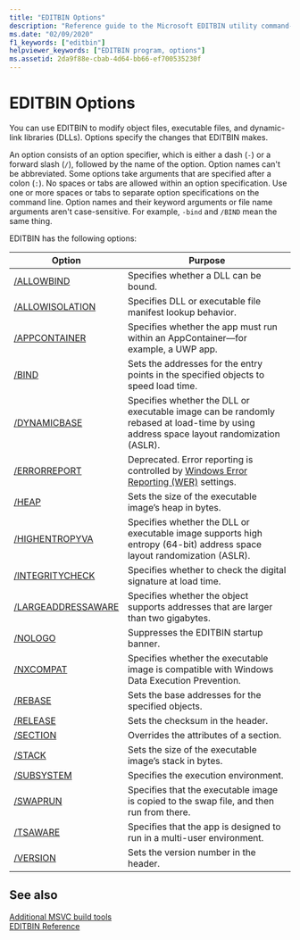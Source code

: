 ```yaml
---
title: "EDITBIN Options"
description: "Reference guide to the Microsoft EDITBIN utility command-line options."
ms.date: "02/09/2020"
f1_keywords: ["editbin"]
helpviewer_keywords: ["EDITBIN program, options"]
ms.assetid: 2da9f88e-cbab-4d64-bb66-ef700535230f
---
```

# EDITBIN Options

You can use EDITBIN to modify object files, executable files, and dynamic-link libraries (DLLs). Options specify the changes that EDITBIN makes.

An option consists of an option specifier, which is either a dash (`-`) or a forward slash (`/`), followed by the name of the option. Option names can't be abbreviated. Some options take arguments that are specified after a colon (`:`). No spaces or tabs are allowed within an option specification. Use one or more spaces or tabs to separate option specifications on the command line. Option names and their keyword arguments or file name arguments aren't case-sensitive. For example, `-bind` and `/BIND` mean the same thing.

EDITBIN has the following options:

|Option|Purpose|
|------------|-------------|
|[/ALLOWBIND](allowbind.md)|Specifies whether a DLL can be bound.|
|[/ALLOWISOLATION](allowisolation.md)|Specifies DLL or executable file manifest lookup behavior.|
|[/APPCONTAINER](appcontainer.md)|Specifies whether the app must run within an AppContainer—for example, a UWP app.|
|[/BIND](bind.md)|Sets the addresses for the entry points in the specified objects to speed load time.|
|[/DYNAMICBASE](dynamicbase.md)|Specifies whether the DLL or executable image can be randomly rebased at load-time by using address space layout randomization (ASLR).|
|[/ERRORREPORT](errorreport-editbin-exe.md)| Deprecated. Error reporting is controlled by [Windows Error Reporting (WER)](/windows/win32/wer/windows-error-reporting) settings. |
|[/HEAP](heap.md)|Sets the size of the executable image’s heap in bytes.|
|[/HIGHENTROPYVA](highentropyva.md)|Specifies whether the DLL or executable image supports high entropy (64-bit) address space layout randomization (ASLR).|
|[/INTEGRITYCHECK](integritycheck.md)|Specifies whether to check the digital signature at load time.|
|[/LARGEADDRESSAWARE](largeaddressaware.md)|Specifies whether the object supports addresses that are larger than two gigabytes.|
|[/NOLOGO](nologo-editbin.md)|Suppresses the EDITBIN startup banner.|
|[/NXCOMPAT](nxcompat.md)|Specifies whether the executable image is compatible with Windows Data Execution Prevention.|
|[/REBASE](rebase.md)|Sets the base addresses for the specified objects.|
|[/RELEASE](release.md)|Sets the checksum in the header.|
|[/SECTION](section-editbin.md)|Overrides the attributes of a section.|
|[/STACK](stack.md)|Sets the size of the executable image’s stack in bytes.|
|[/SUBSYSTEM](subsystem.md)|Specifies the execution environment.|
|[/SWAPRUN](swaprun.md)|Specifies that the executable image is copied to the swap file, and then run from there.|
|[/TSAWARE](tsaware.md)|Specifies that the app is designed to run in a multi-user environment.|
|[/VERSION](version.md)|Sets the version number in the header.|

## See also

[Additional MSVC build tools](c-cpp-build-tools.md)\
[EDITBIN Reference](editbin-reference.md)
